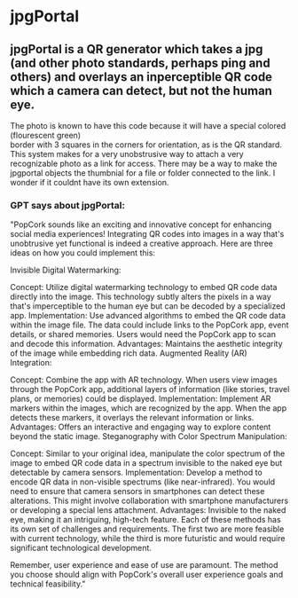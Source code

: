 # jpgPortal
## jpgPortal is a QR generator which takes a jpg (and other photo standards, perhaps ping and others) and overlays an inperceptible QR code which a camera can detect, but not the human eye. 
The photo is known to have this code because it will have a special colored (flourescent green)  
border with 3 squares in the corners for orientation, as is the QR standard. 
This system makes for a very unobstrusive way to attach a very recognizable photo as a link for access. There may be a way to make the jpgportal objects the thumbnial for a file or folder connected to the link. I wonder if it couldnt have its own extension. 
### GPT says about jpgPortal:
"PopCork sounds like an exciting and innovative concept for enhancing social media experiences! Integrating QR codes into images in a way that's unobtrusive yet functional is indeed a creative approach. Here are three ideas on how you could implement this:

Invisible Digital Watermarking:

Concept: Utilize digital watermarking technology to embed QR code data directly into the image. This technology subtly alters the pixels in a way that's imperceptible to the human eye but can be decoded by a specialized app.
Implementation: Use advanced algorithms to embed the QR code data within the image file. The data could include links to the PopCork app, event details, or shared memories. Users would need the PopCork app to scan and decode this information.
Advantages: Maintains the aesthetic integrity of the image while embedding rich data.
Augmented Reality (AR) Integration:

Concept: Combine the app with AR technology. When users view images through the PopCork app, additional layers of information (like stories, travel plans, or memories) could be displayed.
Implementation: Implement AR markers within the images, which are recognized by the app. When the app detects these markers, it overlays the relevant information or links.
Advantages: Offers an interactive and engaging way to explore content beyond the static image.
Steganography with Color Spectrum Manipulation:

Concept: Similar to your original idea, manipulate the color spectrum of the image to embed QR code data in a spectrum invisible to the naked eye but detectable by camera sensors.
Implementation: Develop a method to encode QR data in non-visible spectrums (like near-infrared). You would need to ensure that camera sensors in smartphones can detect these alterations. This might involve collaboration with smartphone manufacturers or developing a special lens attachment.
Advantages: Invisible to the naked eye, making it an intriguing, high-tech feature.
Each of these methods has its own set of challenges and requirements. The first two are more feasible with current technology, while the third is more futuristic and would require significant technological development.

Remember, user experience and ease of use are paramount. The method you choose should align with PopCork's overall user experience goals and technical feasibility."
